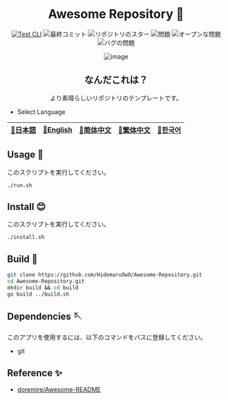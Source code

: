 <div align="center">

# Awesome Repository 🎨

<!-- s;HidemaruOwO/Awesome-Repository;User/Repository;g -->

[![Test CLI](https://github.com/HidemaruOwO/Awesome-Repository/actions/workflows/test.yml/badge.svg)](https://github.com/HidemaruOwO/Awesome-Repository/actions/workflows/test.yml)
![最終コミット](https://img.shields.io/github/last-commit/HidemaruOwO/Awesome-Repository?style=flat-square)
![リポジトリのスター](https://img.shields.io/github/stars/HidemaruOwO/Awesome-Repository?style=flat-square)
![問題](https://img.shields.io/github/issues/HidemaruOwO/Awesome-Repository?style=flat-square)
![オープンな問題](https://img.shields.io/github/issues-raw/HidemaruOwO/Awesome-Repository?style=flat-square)
![バグの問題](https://img.shields.io/github/issues/HidemaruOwO/Awesome-Repository/bug?style=flat-square)

![image](https://github.com/HidemaruOwO/Awesome-Repository/assets/82384920/bf4ccddf-3eae-4fae-97f4-d2b59bec919f)

## なんだこれは？

より素晴らしいリポジトリのテンプレートです。

</div>

- Select Language

<table>
  <thead>
    <tr>
      <th style="text-align:center"><a href="README.md">🎌日本語</a></th>
      <th style="text-align:center"><a href="README.en.md">🤡English</a></th>
      <th style="text-align:center"><a href="README.zh-CN.md">🐉简体中文</a></th>
      <th style="text-align:center"><a href="README.zh-TW.md">🍜繁体中文</a></th>
      <th style="text-align:center"><a href="README.ko.md">🌸한국어</a></th>
    </tr>
  </thead>
</table>

## Usage 💨

このスクリプトを実行してください。

```bash
./run.sh
```

## Install 😊

このスクリプトを実行してください。

```bash
./install.sh
```

## Build 🔨

```bash
git clone https://github.com/HidemaruOwO/Awesome-Repository.git
cd Awesome-Repository.git
mkdir build && cd build
go build ../build.sh
```

## Dependencies 🪡

このアプリを使用するには、以下のコマンドをパスに登録してください。

- git

## Reference ✨

- [doremire/Awesome-README](https://github.com/doremire/Awesome-README)
